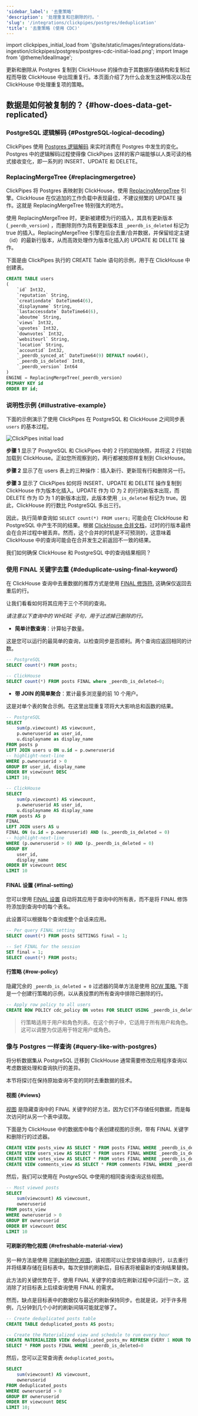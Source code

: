 ```yaml
---
'sidebar_label': '去重策略'
'description': '处理重复和已删除的行。'
'slug': '/integrations/clickpipes/postgres/deduplication'
'title': '去重策略 (使用 CDC)'
---
```


import clickpipes_initial_load from '@site/static/images/integrations/data-ingestion/clickpipes/postgres/postgres-cdc-initial-load.png';
import Image from '@theme/IdealImage';

更新和删除从 Postgres 复制到 ClickHouse 的操作由于其数据存储结构和复制过程而导致 ClickHouse 中出现重复行。本页面介绍了为什么会发生这种情况以及在 ClickHouse 中处理重复项的策略。

## 数据是如何被复制的？ {#how-does-data-get-replicated}

### PostgreSQL 逻辑解码 {#PostgreSQL-logical-decoding}

ClickPipes 使用 [Postgres 逻辑解码](https://www.pgedge.com/blog/logical-replication-evolution-in-chronological-order-clustering-solution-built-around-logical-replication) 来实时消费在 Postgres 中发生的变化。Postgres 中的逻辑解码过程使得像 ClickPipes 这样的客户端能够以人类可读的格式接收变化，即一系列的 INSERT、UPDATE 和 DELETE。

### ReplacingMergeTree {#replacingmergetree}

ClickPipes 将 Postgres 表映射到 ClickHouse，使用 [ReplacingMergeTree](/engines/table-engines/mergetree-family/replacingmergetree) 引擎。ClickHouse 在仅追加的工作负载中表现最佳，不建议频繁的 UPDATE 操作。这就是 ReplacingMergeTree 特别强大的地方。

使用 ReplacingMergeTree 时，更新被建模为行的插入，其具有更新版本 (`_peerdb_version`) ，而删除则作为具有更新版本且 `_peerdb_is_deleted` 标记为 true 的插入。ReplacingMergeTree 引擎在后台去重/合并数据，并保留给定主键（id）的最新行版本，从而高效处理作为版本化插入的 UPDATE 和 DELETE 操作。

下面是由 ClickPipes 执行的 CREATE Table 语句的示例，用于在 ClickHouse 中创建表。

```sql
CREATE TABLE users
(
    `id` Int32,
    `reputation` String,
    `creationdate` DateTime64(6),
    `displayname` String,
    `lastaccessdate` DateTime64(6),
    `aboutme` String,
    `views` Int32,
    `upvotes` Int32,
    `downvotes` Int32,
    `websiteurl` String,
    `location` String,
    `accountid` Int32,
    `_peerdb_synced_at` DateTime64(9) DEFAULT now64(),
    `_peerdb_is_deleted` Int8,
    `_peerdb_version` Int64
)
ENGINE = ReplacingMergeTree(_peerdb_version)
PRIMARY KEY id
ORDER BY id;
```

### 说明性示例 {#illustrative-example}

下面的示例演示了使用 ClickPipes 在 PostgreSQL 和 ClickHouse 之间同步表 `users` 的基本过程。

<Image img={clickpipes_initial_load} alt="ClickPipes initial load" size="lg"/>

**步骤 1** 显示了 PostgreSQL 和 ClickPipes 中的 2 行的初始快照，并将这 2 行初始加载到 ClickHouse。正如您所观察到的，两行都被按原样复制到 ClickHouse。

**步骤 2** 显示了在 users 表上的三种操作：插入新行、更新现有行和删除另一行。

**步骤 3** 显示了 ClickPipes 如何将 INSERT、UPDATE 和 DELETE 操作复制到 ClickHouse 作为版本化插入。UPDATE 作为 ID 为 2 的行的新版本出现，而 DELETE 作为 ID 为 1 的新版本出现，此版本使用 `_is_deleted` 标记为 true。因此，ClickHouse 的行数比 PostgreSQL 多出三行。

因此，执行简单查询如 `SELECT count(*) FROM users;` 可能会在 ClickHouse 和 PostgreSQL 中产生不同的结果。根据 [ClickHouse 合并文档](/merges#replacing-merges)，过时的行版本最终会在合并过程中被丢弃。然而，这个合并的时机是不可预测的，这意味着 ClickHouse 中的查询可能会在合并发生之前返回不一致的结果。

我们如何确保 ClickHouse 和 PostgreSQL 中的查询结果相同？

### 使用 FINAL 关键字去重 {#deduplicate-using-final-keyword}

在 ClickHouse 查询中去重数据的推荐方式是使用 [FINAL 修饰符.](/sql-reference/statements/select/from#final-modifier) 这确保仅返回去重后的行。

让我们看看如何将其应用于三个不同的查询。

_请注意以下查询中的 WHERE 子句，用于过滤掉已删除的行。_

- **简单计数查询**：计算帖子数量。

这是您可以运行的最简单的查询，以检查同步是否顺利。两个查询应返回相同的计数。

```sql
-- PostgreSQL
SELECT count(*) FROM posts;

-- ClickHouse 
SELECT count(*) FROM posts FINAL where _peerdb_is_deleted=0;
```

- **带 JOIN 的简单聚合**：累计最多浏览量的前 10 个用户。

这是对单个表的聚合示例。在这里出现重复项将大大影响总和函数的结果。

```sql
-- PostgreSQL 
SELECT
    sum(p.viewcount) AS viewcount,
    p.owneruserid as user_id,
    u.displayname as display_name
FROM posts p
LEFT JOIN users u ON u.id = p.owneruserid
-- highlight-next-line
WHERE p.owneruserid > 0
GROUP BY user_id, display_name
ORDER BY viewcount DESC
LIMIT 10;

-- ClickHouse 
SELECT
    sum(p.viewcount) AS viewcount,
    p.owneruserid AS user_id,
    u.displayname AS display_name
FROM posts AS p
FINAL
LEFT JOIN users AS u
FINAL ON (u.id = p.owneruserid) AND (u._peerdb_is_deleted = 0)
-- highlight-next-line
WHERE (p.owneruserid > 0) AND (p._peerdb_is_deleted = 0)
GROUP BY
    user_id,
    display_name
ORDER BY viewcount DESC
LIMIT 10
```

#### FINAL 设置 {#final-setting}

您可以使用 [FINAL 设置](/operations/settings/settings#final) 自动将其应用于查询中的所有表，而不是将 FINAL 修饰符添加到查询中的每个表名。

此设置可以根据每个查询或整个会话来应用。

```sql
-- Per query FINAL setting
SELECT count(*) FROM posts SETTINGS final = 1;

-- Set FINAL for the session
SET final = 1;
SELECT count(*) FROM posts; 
```

#### 行策略 {#row-policy}

隐藏冗余的 `_peerdb_is_deleted = 0` 过滤器的简单方法是使用 [ROW 策略.](/docs/operations/access-rights#row-policy-management) 下面是一个创建行策略的示例，以从表投票的所有查询中排除已删除的行。

```sql
-- Apply row policy to all users
CREATE ROW POLICY cdc_policy ON votes FOR SELECT USING _peerdb_is_deleted = 0 TO ALL;
```

> 行策略适用于用户和角色列表。在这个例子中，它适用于所有用户和角色。这可以调整为仅适用于特定用户或角色。

### 像与 Postgres 一样查询 {#query-like-with-postgres}

将分析数据集从 PostgreSQL 迁移到 ClickHouse 通常需要修改应用程序查询以考虑数据处理和查询执行的差异。

本节将探讨在保持原始查询不变的同时去重数据的技术。

#### 视图 {#views}

[视图](/sql-reference/statements/create/view#normal-view) 是隐藏查询中的 FINAL 关键字的好方法，因为它们不存储任何数据，而是每次访问时从另一个表中读取。

下面是为 ClickHouse 中的数据库中每个表创建视图的示例，带有 FINAL 关键字和删除行的过滤器。

```sql
CREATE VIEW posts_view AS SELECT * FROM posts FINAL WHERE _peerdb_is_deleted=0;
CREATE VIEW users_view AS SELECT * FROM users FINAL WHERE _peerdb_is_deleted=0;
CREATE VIEW votes_view AS SELECT * FROM votes FINAL WHERE _peerdb_is_deleted=0;
CREATE VIEW comments_view AS SELECT * FROM comments FINAL WHERE _peerdb_is_deleted=0;
```

然后，我们可以使用在 PostgreSQL 中使用的相同查询查询这些视图。

```sql
-- Most viewed posts
SELECT
    sum(viewcount) AS viewcount,
    owneruserid
FROM posts_view
WHERE owneruserid > 0
GROUP BY owneruserid
ORDER BY viewcount DESC
LIMIT 10
```

#### 可刷新的物化视图 {#refreshable-material-view}

另一种方法是使用 [可刷新的物化视图](/materialized-view/refreshable-materialized-view)，该视图可以让您安排查询执行，以去重行并将结果存储在目标表中。每次安排的刷新后，目标表将被最新的查询结果替换。

此方法的关键优势在于，使用 FINAL 关键字的查询在刷新过程中只运行一次，这消除了对目标表上后续查询使用 FINAL 的需求。

然而，缺点是目标表中的数据仅与最近的刷新保持同步。也就是说，对于许多用例，几分钟到几个小时的刷新间隔可能就足够了。

```sql
-- Create deduplicated posts table 
CREATE TABLE deduplicated_posts AS posts;

-- Create the Materialized view and schedule to run every hour
CREATE MATERIALIZED VIEW deduplicated_posts_mv REFRESH EVERY 1 HOUR TO deduplicated_posts AS 
SELECT * FROM posts FINAL WHERE _peerdb_is_deleted=0 
```

然后，您可以正常查询表 `deduplicated_posts`。

```sql
SELECT
    sum(viewcount) AS viewcount,
    owneruserid
FROM deduplicated_posts
WHERE owneruserid > 0
GROUP BY owneruserid
ORDER BY viewcount DESC
LIMIT 10;
```
